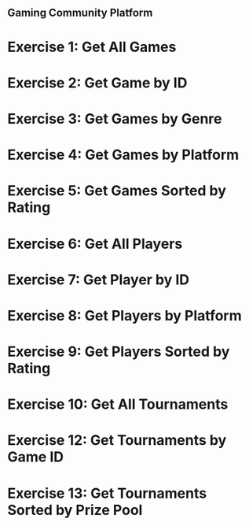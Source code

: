 ## Gaming Community Platform

# Exercise 1: Get All Games

# Exercise 2: Get Game by ID

# Exercise 3: Get Games by Genre

# Exercise 4: Get Games by Platform

# Exercise 5: Get Games Sorted by Rating

# Exercise 6: Get All Players

# Exercise 7: Get Player by ID

# Exercise 8: Get Players by Platform

# Exercise 9: Get Players Sorted by Rating

# Exercise 10: Get All Tournaments

# Exercise 12: Get Tournaments by Game ID

# Exercise 13: Get Tournaments Sorted by Prize Pool
